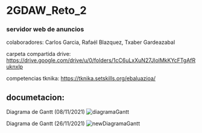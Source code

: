 # 2GDAW_Reto_2 
### servidor web de anuncios

colaboradores: Carlos Garcia, Rafaél Blazquez, Txaber Gardeazabal

carpeta compartida drive: https://drive.google.com/drive/u/0/folders/1cC6uLxXuN27JlolMkKYcFTgAfRuknxlp

competencias tknika: https://tknika.setskills.org/ebaluazioa/

## documetacion:

Diagrama de Gantt (08/11/2021)
![diagramaGantt](https://user-images.githubusercontent.com/73467706/140913481-a5872244-c7b9-4cc9-a02d-1ff5902db03a.png)

Diagrama de Gantt (26/11/2021)
![newDiagramaGantt](https://docs.google.com/spreadsheets/d/1M0CESOEkOCUOFUccMgeGciqWsbkRKTBC70PqCsFWksU/edit#gid=0)
